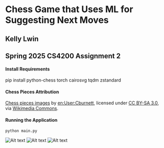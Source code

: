 # Chess Game that Uses ML for Suggesting Next Moves

## Kelly Lwin
## Spring 2025 CS4200 Assignment 2

#### Install Requirements
pip install python-chess torch cairosvg tqdm zstandard

#### Chess Pieces Attribution
[Chess pieces images](https://commons.wikimedia.org/wiki/Category:PNG_chess_pieces/Standard_transparent) by [en:User:Cburnett](https://en.wikipedia.org/wiki/User:Cburnett), licensed under [CC BY-SA 3.0](https://creativecommons.org/licenses/by-sa/3.0/), via [Wikimedia Commons](https://commons.wikimedia.org/w/index.php?curid=20363776).

#### Running the Application
```python main.py```

![Alt text](https://github.com/phyulwin/CPP-Spring2025-CS4200-ChessAI/blob/main/src/Screenshots/Screenshot%202025-04-20%20232615.jpg)
![Alt text](https://github.com/phyulwin/CPP-Spring2025-CS4200-ChessAI/blob/main/src/Screenshots/Screenshot%202025-04-20%20232756.jpg)
![Alt text](https://github.com/phyulwin/CPP-Spring2025-CS4200-ChessAI/blob/main/src/Screenshots/Screenshot%202025-04-21%20000202.jpg)